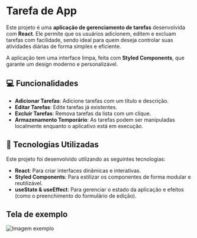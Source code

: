 
# Tarefa de App

Este projeto é uma **aplicação de gerenciamento de tarefas** desenvolvida com **React**. Ele permite que os usuários adicionem, editem e excluam tarefas com facilidade, sendo ideal para quem deseja controlar suas atividades diárias de forma simples e eficiente.

A aplicação tem uma interface limpa, feita com **Styled Components**, que garante um design moderno e personalizável.

## 💻 Funcionalidades

- **Adicionar Tarefas**: Adicione tarefas com um título e descrição.
- **Editar Tarefas**: Edite tarefas já existentes.
- **Excluir Tarefas**: Remova tarefas da lista com um clique.
- **Armazenamento Temporário**: As tarefas podem ser manipuladas localmente enquanto o aplicativo está em execução.

## 🚀 Tecnologias Utilizadas

Este projeto foi desenvolvido utilizando as seguintes tecnologias:

- **React**: Para criar interfaces dinâmicas e interativas.
- **Styled Components**: Para estilizar os componentes de forma modular e reutilizável.
- **useState & useEffect**: Para gerenciar o estado da aplicação e efeitos (como o preenchimento do formulário de edição).

## Tela de exemplo
![Imagem exemplo](./assets/exemplo.png)

